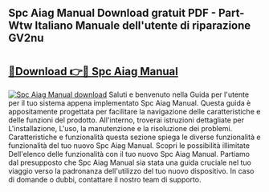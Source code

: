 ## Spc Aiag Manual Download gratuit PDF - Part-Wtw Italiano Manuale dell'utente di riparazione GV2nu

# <h2><a href="http://dfftpi.blite.top/?on=Spc+Aiag+Manual">🔗Download 👉🔴 Spc Aiag Manual</a></h2>

[![Spc Aiag Manual download](https://i.imgur.com/lujVjoI.png)](http://dfftpi.blite.top/?on=Spc+Aiag+Manual)
Saluti e benvenuto nella Guida per l'utente per il tuo sistema appena implementato Spc Aiag Manual. Questa guida è appositamente progettata per facilitare la navigazione delle caratteristiche e delle funzioni del prodotto. All'interno, troverai istruzioni dettagliate per L'installazione, L'uso, la manutenzione e la risoluzione dei problemi. Caratteristiche e funzionalità questa sezione spiega le diverse funzionalità e funzionalità del tuo nuovo Spc Aiag Manual. Scopri le possibilità illimitate Dell'elenco delle funzionalità con il tuo nuovo Spc Aiag Manual. Partiamo dal presupposto che Spc Aiag Manual sia stata una guida cruciale nel tuo viaggio verso la padronanza dell'utilizzo del tuo nuovo dispositivo. In caso di domande o dubbi, contattare il nostro team di supporto.
